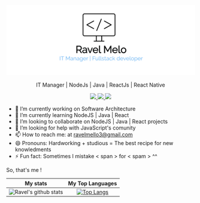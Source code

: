 <p align="center">
	<img src="https://github.com/ravelmello/ravelmello/blob/master/ravel.png?raw=true" width="700"/>
 </p>

 
<p align="center"> IT Manager | NodeJs | Java | ReactJs | React Native </p>

<p align="center">
<a href="https://linkedin.com/in/ravel-mello/" target="_blank">
<img 
src="https://img.shields.io/badge/-LinkedIn-blue?style=plastic&logo=linkedin"/> 
</a>
<a href="https://github.com/ravelmello" target="_blank">
<img 
src="https://img.shields.io/badge/-GitHub-black?style=plastic&logo=github"/> 
</a>
<a href="https://ravelmello.github.io" target="_blank">
<img 
src="https://img.shields.io/badge/-Personal Site-red?style=plastic&logo=superuser"/> 
</a>
</p>


<p align="center">
  
- 🔭 I’m currently working on Software Architecture 
- 🌱 I’m currently learning NodeJS | Java | React
- 👯 I’m looking to collaborate on NodeJS | Java | React projects
- 🤔 I’m looking for help with JavaScript's comunity
- 📫 How to reach me: at ravelmello3@gmail.com
- 😄 Pronouns: Hardworking + studious = The best recipe for new knowledments
- ⚡ Fun fact: Sometimes I mistake < span > for < spam >  ^^
  

So, that's me !

</p>  

<div>
	
My stats | My Top Languages
:----------:|:---------:
|![Ravel's github stats](https://github-readme-stats.vercel.app/api?username=ravelmello&show_icons=true&theme=white) |[![Top Langs](https://github-readme-stats.vercel.app/api/top-langs/?username=ravelmello&layout=compact)](https://github.com/ravelmello/github-readme-stats) 




<!--
**ravelmello/ravelmello** is a ✨ _special_ ✨ repository because its `README.md` (this file) appears on your GitHub profile.

Here are some ideas to get you started:

- 🔭 I’m currently working on ...
- 🌱 I’m currently learning ...
- 👯 I’m looking to collaborate on ...
- 🤔 I’m looking for help with ...
- 💬 Ask me about ...
- 📫 How to reach me: ...
- 😄 Pronouns: ...
- ⚡ Fun fact: ...
-->

